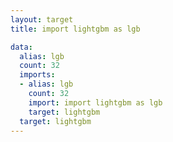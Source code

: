 ```yaml
---
layout: target
title: import lightgbm as lgb

data:
  alias: lgb
  count: 32
  imports:
  - alias: lgb
    count: 32
    import: import lightgbm as lgb
    target: lightgbm
  target: lightgbm
---
```

